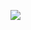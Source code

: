 [![](https://jitpack.io/v/Melikash98/CustomEditInputs.svg)](https://jitpack.io/#Melikash98/CustomEditInputs)


